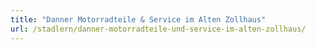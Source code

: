 ```yaml
---
title: "Danner Motorradteile & Service im Alten Zollhaus"
url: /stadlern/danner-motorradteile-und-service-im-alten-zollhaus/
---
```


